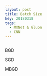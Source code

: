 ```yaml
---
layout: post
title: Batch Size
key: 20180318
tags: 
  - MXNet & Gluon
  - CNN
---
```


## 
BGD

SGD

MBGD
